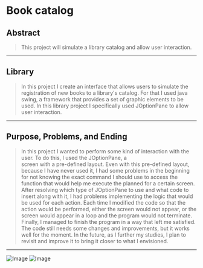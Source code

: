# Book catalog

## Abstract
> This project will simulate a library catalog and allow user interaction.
---

## Library
> In this project I create an interface that allows users to simulate the registration of new books to a library's catalog.
> For that I used java swing, a framework that provides a set of graphic elements to be used. In this library project I 
> specifically used JOptionPane to allow user interaction.
---

## Purpose, Problems, and Ending 
> In this project I wanted to perform some kind of interaction with the user. To do this, I used the JOptionPane, a  
> screen with a pre-defined layout. Even with this pre-defined layout, because I have never used it, I had some problems
> in the beginning for not knowing the exact command I should use to access the function that would help me execute the 
> planned for a certain screen. 
> After resolving which type of JOptionPane to use and what code to insert along with it, I had problems implementing 
> the logic that would be used for each action. Each time I modified the code so that the action would be performed, 
> either the screen would not appear, or the screen would appear in a loop and the program would not terminate.
> Finally, I managed to finish the program in a way that left me satisfied. The code still needs some changes and improvements,
> but it works well for the moment. In the future, as I further my studies, I plan to revisit and improve it to bring it
> closer to what I envisioned.
---
 
![Image](https://img.shields.io/badge/Java-ED8B00?style=for-the-badge&logo=java&logoColor=white)
![Image](https://img.shields.io/badge/IntelliJ_IDEA-000000.svg?style=for-the-badge&logo=intellij-idea&logoColor=white)
